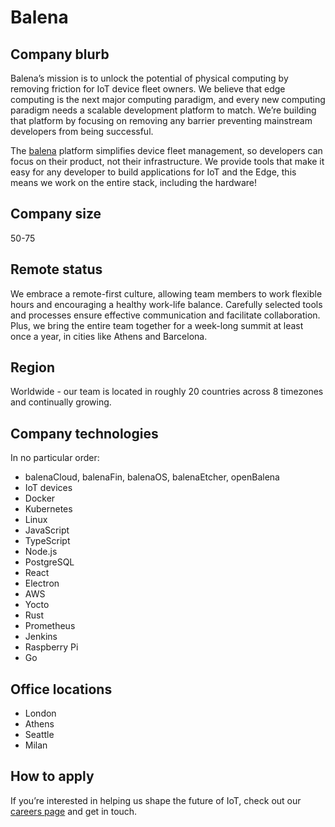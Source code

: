 # Balena

## Company blurb

Balena’s mission is to unlock the potential of physical computing by removing friction for IoT device fleet owners. We believe that edge computing is the next major computing paradigm, and every new computing paradigm needs a scalable development platform to match. We’re building that platform by focusing on removing any barrier preventing mainstream developers from being successful.

The [balena](https://balena.io/) platform simplifies device fleet management, so developers can focus on their product, not their infrastructure. We provide tools that make it easy for any developer to build applications for IoT and the Edge, this means we work on the entire stack, including the hardware!

## Company size

50-75

## Remote status

We embrace a remote-first culture, allowing team members to work flexible hours and encouraging a healthy work-life balance. Carefully selected tools and processes ensure effective communication and facilitate collaboration. Plus, we bring the entire team together for a week-long summit at least once a year, in cities like Athens and Barcelona.

## Region

Worldwide - our team is located in roughly 20 countries across 8 timezones and continually growing.

## Company technologies

In no particular order:

- balenaCloud, balenaFin, balenaOS, balenaEtcher, openBalena
- IoT devices
- Docker
- Kubernetes
- Linux
- JavaScript
- TypeScript
- Node.js
- PostgreSQL
- React
- Electron
- AWS
- Yocto
- Rust
- Prometheus
- Jenkins
- Raspberry Pi
- Go

## Office locations

- London
- Athens
- Seattle
- Milan

## How to apply

If you’re interested in helping us shape the future of IoT, check out our [careers page](https://balena.workable.com/) and get in touch.
